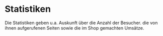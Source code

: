 # Statistiken

Die Statistiken geben u.a. Auskunft über die Anzahl der Besucher. die von ihnen aufgerufenen Seiten sowie die im Shop gemachten Umsätze.




